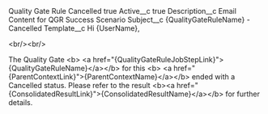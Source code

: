 <?xml version="1.0" encoding="UTF-8"?>
<CustomMetadata xmlns="http://soap.sforce.com/2006/04/metadata" xmlns:xsi="http://www.w3.org/2001/XMLSchema-instance" xmlns:xsd="http://www.w3.org/2001/XMLSchema">
    <label>Quality Gate Rule Cancelled</label>
    <protected>true</protected>
    <values>
        <field>Active__c</field>
        <value xsi:type="xsd:boolean">true</value>
    </values>
    <values>
        <field>Description__c</field>
        <value xsi:type="xsd:string">Email Content for QGR Success Scenario</value>
    </values>
    <values>
        <field>Subject__c</field>
        <value xsi:type="xsd:string">{QualityGateRuleName} - Cancelled</value>
    </values>
    <values>
        <field>Template__c</field>
        <value xsi:type="xsd:string">Hi {UserName},
 
&lt;br/&gt;&lt;br/&gt;
 
The Quality Gate &lt;b&gt; &lt;a href=&quot;{QualityGateRuleJobStepLink}&quot;&gt; {QualityGateRuleName}&lt;/a&gt;&lt;/b&gt; for this &lt;b&gt; &lt;a href=&quot;{ParentContextLink}&quot;&gt;{ParentContextName}&lt;/a&gt;&lt;/b&gt; ended with a Cancelled status. Please refer to the result &lt;b&gt;&lt;a href=&quot;{ConsolidatedResultLink}&quot;&gt;{ConsolidatedResultName}&lt;/a&gt;&lt;/b&gt; for further details.</value>
    </values>
</CustomMetadata>
